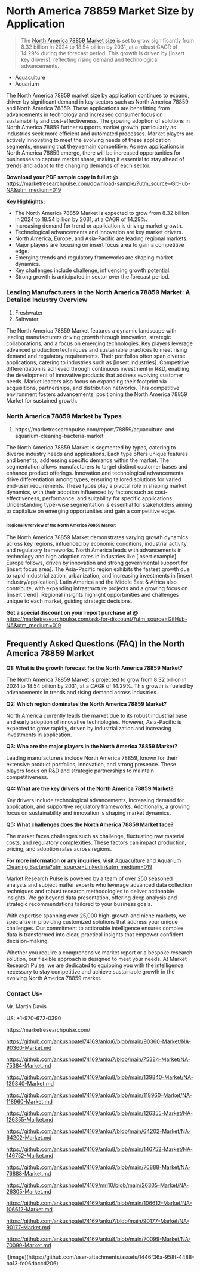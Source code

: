 <h1>North America 78859 Market&nbsp;Size by Application</h1><blockquote><p>The <a href="https://marketresearchpulse.com/download-sample/?utm_source=GitHub-NA&amp;utm_medium=019">North America 78859 Market size</a> is set to grow significantly from 8.32 billion in 2024 to 18.54 billion by 2031, at a robust CAGR of 14.29% during the forecast period. This growth is driven by [insert key drivers], reflecting rising demand and technological advancements.</p></blockquote><ul><li>Aquaculture<li> Aquarium</li></ul><p>The North America 78859 market size by application continues to expand, driven by significant demand in key sectors such as North America 78859 and North America 78859. These applications are benefitting from advancements in technology and increased consumer focus on sustainability and cost-effectiveness. The growing adoption of solutions in North America 78859 further supports market growth, particularly as industries seek more efficient and automated processes. Market players are actively innovating to meet the evolving needs of these application segments, ensuring that they remain competitive. As new applications in North America 78859 emerge, there will be increased opportunities for businesses to capture market share, making it essential to stay ahead of trends and adapt to the changing demands of each sector.</p><p><strong>Download your PDF sample copy in full at @ </strong><a href="https://marketresearchpulse.com/download-sample/?utm_source=GitHub-NA&amp;utm_medium=019">https://marketresearchpulse.com/download-sample/?utm_source=GitHub-NA&amp;utm_medium=019</a></p><p><strong>Key Highlights: </strong></p><ul><li>The North America 78859 Market is expected to grow from 8.32 billion in 2024 to 18.54 billion by 2031, at a CAGR of 14.29%.</li><li>Increasing demand for trend or application is driving market growth.</li><li>Technological advancements and innovation are key market drivers.</li><li>North America, Europe, and Asia-Pacific are leading regional markets.</li><li>Major players are focusing on insert focus area to gain a competitive edge.</li><li>Emerging trends and regulatory frameworks are shaping market dynamics.</li><li>Key challenges include challenge, influencing growth potential.</li><li>Strong growth is anticipated in sector over the forecast period.</li></ul><h3>Leading Manufacturers in the North America 78859 Market: A Detailed Industry Overview</h3><ol><li>Freshwater<li> Saltwater</li></ol><div class="flex max-w-full flex-col flex-grow"><div class="min-h-8 text-message flex w-full flex-col items-end gap-2 whitespace-normal break-words [.text-message+&amp;]:mt-5" dir="auto" data-message-author-role="assistant" data-message-id="fd8432e4-4910-450d-b182-61b7bfb0a01f" data-message-model-slug="gpt-4o"><div class="flex w-full flex-col gap-1 empty:hidden first:pt-[3px]"><div class="markdown prose w-full break-words dark:prose-invert light"><p>The North America 78859 Market features a dynamic landscape with leading manufacturers driving growth through innovation, strategic collaborations, and a focus on emerging technologies. Key players leverage advanced production techniques and sustainable practices to meet rising demand and regulatory requirements. Their portfolios often span diverse applications, catering to industries such as [insert industries]. Competitive differentiation is achieved through continuous investment in R&amp;D, enabling the development of innovative products that address evolving customer needs. Market leaders also focus on expanding their footprint via acquisitions, partnerships, and distribution networks. This competitive environment fosters advancements, positioning the North America 78859 Market for sustained growth.</p></div></div></div></div><h3>North America 78859 Market by Types</h3><ol><li>https://marketresearchpulse.com/report/78859/aquaculture-and-aquarium-cleaning-bacteria-market</li></ol><div class="flex max-w-full flex-col flex-grow"><div class="min-h-8 text-message flex w-full flex-col items-end gap-2 whitespace-normal break-words [.text-message+&amp;]:mt-5" dir="auto" data-message-author-role="assistant" data-message-id="084470be-0bb7-4664-bddf-5156b4f41249" data-message-model-slug="gpt-4o-mini"><div class="flex w-full flex-col gap-1 empty:hidden first:pt-[3px]"><div class="markdown prose w-full break-words dark:prose-invert light"><p>The North America 78859 Market is segmented by types, catering to diverse industry needs and applications. Each type offers unique features and benefits, addressing specific demands within the market. The segmentation allows manufacturers to target distinct customer bases and enhance product offerings. Innovation and technological advancements drive differentiation among types, ensuring tailored solutions for varied end-user requirements. These types play a pivotal role in shaping market dynamics, with their adoption influenced by factors such as cost-effectiveness, performance, and suitability for specific applications. Understanding type-wise segmentation is essential for stakeholders aiming to capitalize on emerging opportunities and gain a competitive edge.</p></div></div></div></div><h3><span style="font-size: 11px;">Regional Overview of the North America 78859 Market</span></h3><div class="flex max-w-full flex-col flex-grow"><div class="min-h-8 text-message flex w-full flex-col items-end gap-2 whitespace-normal break-words [.text-message+&amp;]:mt-5" dir="auto" data-message-author-role="assistant" data-message-id="e9038762-ce64-4e30-91c9-9bd413514231" data-message-model-slug="gpt-4o-mini"><div class="flex w-full flex-col gap-1 empty:hidden first:pt-[3px]"><div class="markdown prose w-full break-words dark:prose-invert light"><p>The North America 78859 Market demonstrates varying growth dynamics across key regions, influenced by economic conditions, industrial activity, and regulatory frameworks. North America leads with advancements in technology and high adoption rates in industries like [insert example]. Europe follows, driven by innovation and strong governmental support for [insert focus area]. The Asia-Pacific region exhibits the fastest growth due to rapid industrialization, urbanization, and increasing investments in [insert industry/application]. Latin America and the Middle East &amp; Africa also contribute, with expanding infrastructure projects and a growing focus on [insert trend]. Regional insights highlight opportunities and challenges unique to each market, guiding strategic decisions.</p></div></div></div></div><p><strong>Get a special discount on your report purchase at @ </strong><a href="https://marketresearchpulse.com/ask-for-discount/?utm_source=GitHub-NA&amp;utm_medium=019">https://marketresearchpulse.com/ask-for-discount/?utm_source=GitHub-NA&amp;utm_medium=019</a></p><h2>Frequently Asked Questions (FAQ) in the North America 78859 Market</h2><p><strong>Q1: What is the growth forecast for the North America 78859 Market?</strong></p><p>The North America 78859 Market is projected to grow from 8.32 billion in 2024 to 18.54 billion by 2031, at a CAGR of 14.29%. This growth is fueled by advancements in trends and rising demand across industries.</p><p><strong>Q2: Which region dominates the North America 78859 Market?</strong></p><p>North America currently leads the market due to its robust industrial base and early adoption of innovative technologies. However, Asia-Pacific is expected to grow rapidly, driven by industrialization and increasing investments in application.</p><p><strong>Q3: Who are the major players in the North America 78859 Market?</strong></p><p>Leading manufacturers include North America 78859, known for their extensive product portfolios, innovation, and strong presence. These players focus on R&amp;D and strategic partnerships to maintain competitiveness.</p><p><strong>Q4: What are the key drivers of the North America 78859 Market?</strong></p><p>Key drivers include technological advancements, increasing demand for application, and supportive regulatory frameworks. Additionally, a growing focus on sustainability and innovation is shaping market dynamics.</p><p><strong>Q5: What challenges does the North America 78859 Market face?</strong></p><p>The market faces challenges such as challenge, fluctuating raw material costs, and regulatory complexities. These factors can impact production, pricing, and adoption rates across regions.</p><p><strong>For more information or any inquiries, visit&nbsp;</strong><a href="Aquaculture and Aquarium Cleaning Bacteria?utm_source=Linkedin&utm_medium=019">Aquaculture and Aquarium Cleaning Bacteria?utm_source=Linkedin&utm_medium=019</a></p><p>Market Research Pulse is powered by a team of over 250 seasoned analysts and subject matter experts who leverage advanced data collection techniques and robust research methodologies to deliver actionable insights. We go beyond data presentation, offering deep analysis and strategic recommendations tailored to your business goals.</p><p>With expertise spanning over 25,000 high-growth and niche markets, we specialize in providing customized solutions that address your unique challenges. Our commitment to actionable intelligence ensures complex data is transformed into clear, practical insights that empower confident decision-making.</p><p>Whether you require a comprehensive market report or a bespoke research solution, our flexible approach is designed to meet your needs. At Market Research Pulse, we are dedicated to equipping you with the intelligence necessary to stay competitive and achieve sustainable growth in the evolving North America 78859 market.</p><h3><strong>Contact Us-</strong></h3><p>Mr. Martin Davis</p><p>US: +1-970-672-0390</p><p>https://marketresearchpulse.com/</p><p><a href="https://github.com/ankushpatel74169/anku6/blob/main/90360-Market/NA-90360-Market.md">https://github.com/ankushpatel74169/anku6/blob/main/90360-Market/NA-90360-Market.md</a></p><p><a href="https://github.com/ankushpatel74169/anku7/blob/main/75384-Market/NA-75384-Market.md">https://github.com/ankushpatel74169/anku7/blob/main/75384-Market/NA-75384-Market.md</a></p><p><a href="https://github.com/ankushpatel74169/anku8/blob/main/139840-Market/NA-139840-Market.md">https://github.com/ankushpatel74169/anku8/blob/main/139840-Market/NA-139840-Market.md</a></p><p><a href="https://github.com/ankushpatel74169/anku9/blob/main/118960-Market/NA-118960-Market.md">https://github.com/ankushpatel74169/anku9/blob/main/118960-Market/NA-118960-Market.md</a></p><p><a href="https://github.com/ankushpatel74169/anku6/blob/main/126355-Market/NA-126355-Market.md">https://github.com/ankushpatel74169/anku6/blob/main/126355-Market/NA-126355-Market.md</a></p><p><a href="https://github.com/ankushpatel74169/anku7/blob/main/64202-Market/NA-64202-Market.md">https://github.com/ankushpatel74169/anku7/blob/main/64202-Market/NA-64202-Market.md</a></p><p><a href="https://github.com/ankushpatel74169/anku8/blob/main/146752-Market/NA-146752-Market.md">https://github.com/ankushpatel74169/anku8/blob/main/146752-Market/NA-146752-Market.md</a></p><p><a href="https://github.com/ankushpatel74169/anku9/blob/main/76888-Market/NA-76888-Market.md">https://github.com/ankushpatel74169/anku9/blob/main/76888-Market/NA-76888-Market.md</a></p><p><a href="https://github.com/ankushpatel74169/mri10/blob/main/26305-Market/NA-26305-Market.md">https://github.com/ankushpatel74169/mri10/blob/main/26305-Market/NA-26305-Market.md</a></p><p><a href="https://github.com/ankushpatel74169/anku6/blob/main/106612-Market/NA-106612-Market.md">https://github.com/ankushpatel74169/anku6/blob/main/106612-Market/NA-106612-Market.md</a></p><p><a href="https://github.com/ankushpatel74169/anku7/blob/main/90177-Market/NA-90177-Market.md">https://github.com/ankushpatel74169/anku7/blob/main/90177-Market/NA-90177-Market.md</a></p><p><a href="https://github.com/ankushpatel74169/anku8/blob/main/70099-Market/NA-70099-Market.md">https://github.com/ankushpatel74169/anku8/blob/main/70099-Market/NA-70099-Market.md</a></p>
![image](https://github.com/user-attachments/assets/1446f36a-958f-4488-ba13-fc06daccd206)
